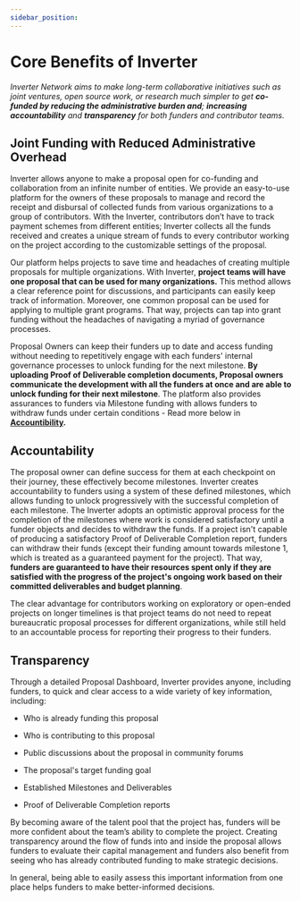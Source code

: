 ```yaml
---
sidebar_position: 
---
```


# Core Benefits of Inverter

_Inverter Network aims to make long-term collaborative initiatives such as joint ventures, open source work, or research much simpler to get_ **_co-funded by reducing the administrative burden and_**_;_ **_increasing accountability_** _and_ **_transparency_** _for both funders and contributor teams._

## Joint Funding with Reduced Administrative Overhead[](https://app.gitbook.com/#joint-funding-with-reduced-administrative-overhead)

Inverter allows anyone to make a proposal open for co-funding and collaboration from an infinite number of entities. We provide an easy-to-use platform for the owners of these proposals to manage and record the receipt and disbursal of collected funds from various organizations to a group of contributors. With the Inverter, contributors don’t have to track payment schemes from different entities; Inverter collects all the funds received and creates a unique stream of funds to every contributor working on the project according to the customizable settings of the proposal.

Our platform helps projects to save time and headaches of creating multiple proposals for multiple organizations. With Inverter, **project teams will have one proposal that can be used for many organizations.** This method allows a clear reference point for discussions, and participants can easily keep track of information. Moreover, one common proposal can be used for applying to multiple grant programs. That way, projects can tap into grant funding without the headaches of navigating a myriad of governance processes.

Proposal Owners can keep their funders up to date and access funding without needing to repetitively engage with each funders' internal governance processes to unlock funding for the next milestone. **By uploading Proof of Deliverable completion documents, Proposal owners communicate the development with all the funders at once and are able to unlock funding for their next milestone**. The platform also provides assurances to funders via Milestone funding with allows funders to withdraw funds under certain conditions - Read more below in [**Accountibility**](https://app.gitbook.com/o/I2pW8EuBbOZ5F0ovZEvq/s/2Gxrjq5q8qOAwA1G6I3o/inverter-overview/core-benefits-of-inverter#accountability)**.**

## Accountability[](https://app.gitbook.com/#accountability)

The proposal owner can define success for them at each checkpoint on their journey, these effectively become milestones. Inverter creates accountability to funders using a system of these defined milestones, which allows funding to unlock progressively with the successful completion of each milestone. The Inverter adopts an optimistic approval process for the completion of the milestones where work is considered satisfactory until a funder objects and decides to withdraw the funds. If a project isn't capable of producing a satisfactory Proof of Deliverable Completion report, funders can withdraw their funds (except their funding amount towards milestone 1, which is treated as a guaranteed payment for the project). That way, **funders are guaranteed to have their resources spent only if they are satisfied with the progress of the project's ongoing work based on their committed deliverables and budget planning**.

The clear advantage for contributors working on exploratory or open-ended projects on longer timelines is that project teams do not need to repeat bureaucratic proposal processes for different organizations, while still held to an accountable process for reporting their progress to their funders.

## Transparency[](https://app.gitbook.com/#transparency)

Through a detailed Proposal Dashboard, Inverter provides anyone, including funders, to quick and clear access to a wide variety of key information, including:

-   Who is already funding this proposal
    

-   Who is contributing to this proposal
    

-   Public discussions about the proposal in community forums
    

-   The proposal's target funding goal
    

-   Established Milestones and Deliverables
    

-   Proof of Deliverable Completion reports
    

By becoming aware of the talent pool that the project has, funders will be more confident about the team’s ability to complete the project. Creating transparency around the flow of funds into and inside the proposal allows funders to evaluate their capital management and funders also benefit from seeing who has already contributed funding to make strategic decisions.

In general, being able to easily assess this important information from one place helps funders to make better-informed decisions.